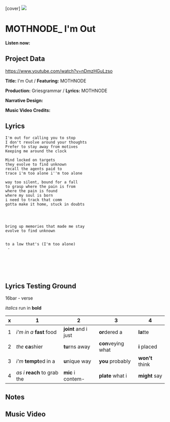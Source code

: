 [cover] ![](57175019_319474918741616_8502199518755923887_n.jpg)

# MOTHNODE_ I'm Out

**Listen now:** 

## Project Data

https://www.youtube.com/watch?v=nDmzHGuLzso


**Title:** I'm Out  / **Featuring:** MOTHNODE

**Production:** Griesgrammar / **Lyrics:** MOTHNODE

**Narrative Design:**

**Music Video Credits:**

## Lyrics

```
I'm out for calling you to stop
I don't revolve around your thoughts
Prefer to stay away from motives
Keeping me around the clock

Mind locked on targets 
they evolve to find unknown
recall the agents paid to
trace i'm too alone i''m too alone

way too silent, bound for a fall
to grasp where the pain is from
where the pain is found
where my soul is born
i need to track that comm
gotta make it home, stuck in doubts




bring up memories that made me stay
evolve to find unknown


to a low that's (I'm too alone)
 - 






```

## Lyrics Testing Ground

16bar - verse

*italics* run in
**bold**

| x | 1 | 2 | 3 | 4 |
|---|---|---|---|---|
| 1 | *i'm in a* **fast** food | **joint** and i just  | **or**dered a  | **la**tte  |
| 2 | *the* **ca**shier | **tu**rns away  |  **con**veying what |  **i** placed |
| 3 | *i'm* **tempt**ed in a | **u**nique way  |  **you** probably |  **won't** think |
| 4 | *as i* **reach** to grab the |  **mic** i contem-  | **plate** what i | **might** say |

## Notes

## Music Video
